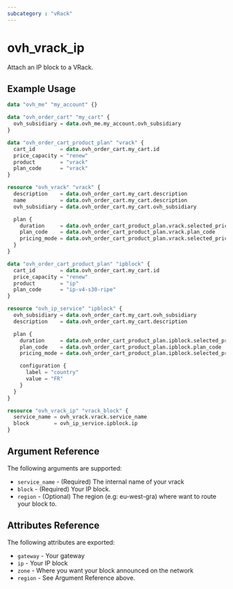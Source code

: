 ```yaml
---
subcategory : "vRack"
---
```


# ovh_vrack_ip

Attach an IP block to a VRack.

## Example Usage

```terraform
data "ovh_me" "my_account" {}

data "ovh_order_cart" "my_cart" {
  ovh_subsidiary = data.ovh_me.my_account.ovh_subsidiary
}

data "ovh_order_cart_product_plan" "vrack" {
  cart_id        = data.ovh_order_cart.my_cart.id
  price_capacity = "renew"
  product        = "vrack"
  plan_code      = "vrack"
}

resource "ovh_vrack" "vrack" {
  description    = data.ovh_order_cart.my_cart.description
  name           = data.ovh_order_cart.my_cart.description
  ovh_subsidiary = data.ovh_order_cart.my_cart.ovh_subsidiary

  plan {
    duration     = data.ovh_order_cart_product_plan.vrack.selected_price.0.duration
    plan_code    = data.ovh_order_cart_product_plan.vrack.plan_code
    pricing_mode = data.ovh_order_cart_product_plan.vrack.selected_price.0.pricing_mode
  }
}

data "ovh_order_cart_product_plan" "ipblock" {
  cart_id        = data.ovh_order_cart.my_cart.id
  price_capacity = "renew"
  product        = "ip"
  plan_code      = "ip-v4-s30-ripe"
}

resource "ovh_ip_service" "ipblock" {
  ovh_subsidiary = data.ovh_order_cart.my_cart.ovh_subsidiary
  description    = data.ovh_order_cart.my_cart.description

  plan {
    duration     = data.ovh_order_cart_product_plan.ipblock.selected_price.0.duration
    plan_code    = data.ovh_order_cart_product_plan.ipblock.plan_code
    pricing_mode = data.ovh_order_cart_product_plan.ipblock.selected_price.0.pricing_mode

    configuration {
      label = "country"
      value = "FR"
    }
  }
}

resource "ovh_vrack_ip" "vrack_block" {
  service_name = ovh_vrack.vrack.service_name
  block        = ovh_ip_service.ipblock.ip
}
```

## Argument Reference

The following arguments are supported:

* `service_name` - (Required) The internal name of your vrack
* `block` - (Required) Your IP block.
* `region` - (Optional) The region (e.g: eu-west-gra) where want to route your block to.

## Attributes Reference

The following attributes are exported:

* `gateway` - Your gateway
* `ip` - Your IP block
* `zone` - Where you want your block announced on the network
* `region` - See Argument Reference above.
